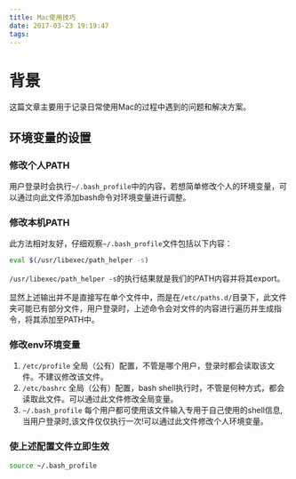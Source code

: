 ```yaml
---
title: Mac使用技巧
date: 2017-03-23 19:19:47
tags:
---
```

# 背景

这篇文章主要用于记录日常使用Mac的过程中遇到的问题和解决方案。

## 环境变量的设置

### 修改个人PATH

用户登录时会执行`~/.bash_profile`中的内容，若想简单修改个人的环境变量，可以通过向此文件添加bash命令对环境变量进行调整。

### 修改本机PATH

此方法相对友好，仔细观察`~/.bash_profile`文件包括以下内容：

``` bash
eval $(/usr/libexec/path_helper -s)
```

`/usr/libexec/path_helper -s`的执行结果就是我们的PATH内容并将其export。

显然上述输出并不是直接写在单个文件中，而是在`/etc/paths.d/`目录下，此文件夹可能已有部分文件，用户登录时，上述命令会对文件的内容进行遍历并生成指令，将其添加至PATH中。

### 修改env环境变量

1. `/etc/profile` 全局（公有）配置，不管是哪个用户，登录时都会读取该文件。不建议修改该文件。
1. `/etc/bashrc` 全局（公有）配置，bash shell执行时，不管是何种方式，都会读取此文件。可以通过此文件修改全局变量。
1. `~/.bash_profile` 每个用户都可使用该文件输入专用于自己使用的shell信息,当用户登录时,该文件仅仅执行一次!可以通过此文件修改个人环境变量。

### 使上述配置文件立即生效

``` bash
source ~/.bash_profile
```